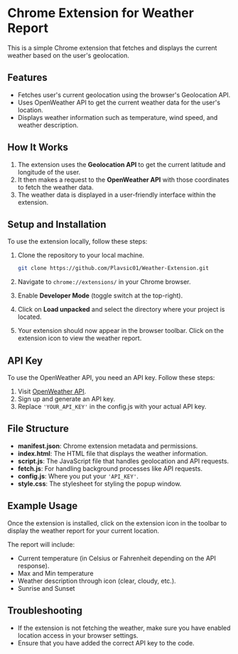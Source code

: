 # Chrome Extension for Weather Report

This is a simple Chrome extension that fetches and displays the current weather based on the user's geolocation.

## Features

- Fetches user's current geolocation using the browser's Geolocation API.
- Uses OpenWeather API to get the current weather data for the user's location.
- Displays weather information such as temperature, wind speed, and weather description.

## How It Works

1. The extension uses the **Geolocation API** to get the current latitude and longitude of the user.
2. It then makes a request to the **OpenWeather API** with those coordinates to fetch the weather data.
3. The weather data is displayed in a user-friendly interface within the extension.

## Setup and Installation

To use the extension locally, follow these steps:

1. Clone the repository to your local machine.

   ```bash
   git clone https://github.com/Plavsic01/Weather-Extension.git
   ```

2. Navigate to `chrome://extensions/` in your Chrome browser.

3. Enable **Developer Mode** (toggle switch at the top-right).

4. Click on **Load unpacked** and select the directory where your project is located.

5. Your extension should now appear in the browser toolbar. Click on the extension icon to view the weather report.

## API Key

To use the OpenWeather API, you need an API key. Follow these steps:

1. Visit [OpenWeather API](https://openweathermap.org/api).
2. Sign up and generate an API key.
3. Replace `'YOUR_API_KEY'` in the config.js with your actual API key.

## File Structure

- **manifest.json**: Chrome extension metadata and permissions.
- **index.html**: The HTML file that displays the weather information.
- **script.js**: The JavaScript file that handles geolocation and API requests.
- **fetch.js**: For handling background processes like API requests.
- **config.js**: Where you put your `'API_KEY'`.
- **style.css**: The stylesheet for styling the popup window.

## Example Usage

Once the extension is installed, click on the extension icon in the toolbar to display the weather report for your current location.

The report will include:

- Current temperature (in Celsius or Fahrenheit depending on the API response).
- Max and Min temperature
- Weather description through icon (clear, cloudy, etc.).
- Sunrise and Sunset

## Troubleshooting

- If the extension is not fetching the weather, make sure you have enabled location access in your browser settings.
- Ensure that you have added the correct API key to the code.
